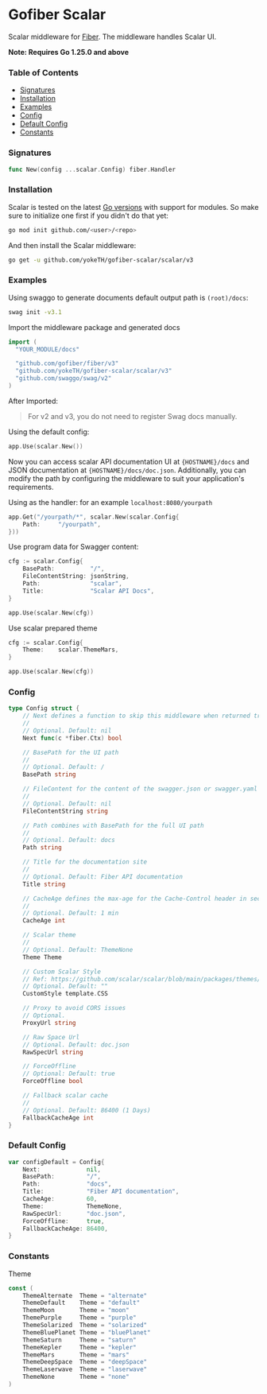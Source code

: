 # Gofiber Scalar

Scalar middleware for [Fiber](https://github.com/gofiber/fiber). The middleware handles Scalar UI.

**Note: Requires Go 1.25.0 and above**

### Table of Contents
- [Signatures](#signatures)
- [Installation](#installation)
- [Examples](#examples)
- [Config](#config)
- [Default Config](#default-config)
- [Constants](#Constants)

### Signatures
```go
func New(config ...scalar.Config) fiber.Handler
```

### Installation
Scalar is tested on the latest [Go versions](https://golang.org/dl/) with support for modules. So make sure to initialize one first if you didn't do that yet:
```bash
go mod init github.com/<user>/<repo>
```
And then install the Scalar middleware:
```bash
go get -u github.com/yokeTH/gofiber-scalar/scalar/v3
```

### Examples
Using swaggo to generate documents default output path is `(root)/docs`:
```bash
swag init -v3.1
```

Import the middleware package and generated docs
```go
import (
  "YOUR_MODULE/docs"

  "github.com/gofiber/fiber/v3"
  "github.com/yokeTH/gofiber-scalar/scalar/v3"
  "github.com/swaggo/swag/v2"
)
```

After Imported:

> For v2 and v3, you do not need to register Swag docs manually.

Using the default config:
```go
app.Use(scalar.New())
```
Now you can access scalar API documentation UI at `{HOSTNAME}/docs` and JSON documentation at `{HOSTNAME}/docs/doc.json`. Additionally, you can modify the path by configuring the middleware to suit your application's requirements.

Using as the handler: for an example `localhost:8080/yourpath`

```go
app.Get("/yourpath/*", scalar.New(scalar.Config{
	Path:     "/yourpath",
}))
```

Use program data for Swagger content:
```go
cfg := scalar.Config{
    BasePath:          "/",
    FileContentString: jsonString,
    Path:              "scalar",
    Title:             "Scalar API Docs",
}

app.Use(scalar.New(cfg))
```

Use scalar prepared theme
```go
cfg := scalar.Config{
    Theme:    scalar.ThemeMars,
}

app.Use(scalar.New(cfg))
```

### Config
```go
type Config struct {
	// Next defines a function to skip this middleware when returned true.
	//
	// Optional. Default: nil
	Next func(c *fiber.Ctx) bool

	// BasePath for the UI path
	//
	// Optional. Default: /
	BasePath string

	// FileContent for the content of the swagger.json or swagger.yaml file.
	//
	// Optional. Default: nil
	FileContentString string

	// Path combines with BasePath for the full UI path
	//
	// Optional. Default: docs
	Path string

	// Title for the documentation site
	//
	// Optional. Default: Fiber API documentation
	Title string

	// CacheAge defines the max-age for the Cache-Control header in seconds.
	//
	// Optional. Default: 1 min
	CacheAge int

	// Scalar theme
	//
	// Optional. Default: ThemeNone
	Theme Theme

	// Custom Scalar Style
	// Ref: https://github.com/scalar/scalar/blob/main/packages/themes/src/variables.css
	// Optional. Default: ""
	CustomStyle template.CSS

	// Proxy to avoid CORS issues
	// Optional.
	ProxyUrl string

	// Raw Space Url
	// Optional. Default: doc.json
	RawSpecUrl string

	// ForceOffline
	// Optional: Default: true
	ForceOffline bool

	// Fallback scalar cache
	//
	// Optional. Default: 86400 (1 Days)
	FallbackCacheAge int
}
```

### Default Config
```go
var configDefault = Config{
	Next:             nil,
	BasePath:         "/",
	Path:             "docs",
	Title:            "Fiber API documentation",
	CacheAge:         60,
	Theme:            ThemeNone,
	RawSpecUrl:       "doc.json",
	ForceOffline:     true,
	FallbackCacheAge: 86400,
}
```

### Constants
Theme
```go
const (
	ThemeAlternate  Theme = "alternate"
	ThemeDefault    Theme = "default"
	ThemeMoon       Theme = "moon"
	ThemePurple     Theme = "purple"
	ThemeSolarized  Theme = "solarized"
	ThemeBluePlanet Theme = "bluePlanet"
	ThemeSaturn     Theme = "saturn"
	ThemeKepler     Theme = "kepler"
	ThemeMars       Theme = "mars"
	ThemeDeepSpace  Theme = "deepSpace"
	ThemeLaserwave  Theme = "laserwave"
	ThemeNone       Theme = "none"
)
```
